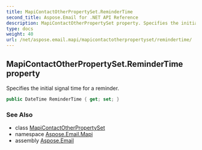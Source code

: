 ```yaml
---
title: MapiContactOtherPropertySet.ReminderTime
second_title: Aspose.Email for .NET API Reference
description: MapiContactOtherPropertySet property. Specifies the initial signal time for a reminder
type: docs
weight: 40
url: /net/aspose.email.mapi/mapicontactotherpropertyset/remindertime/
---
```

## MapiContactOtherPropertySet.ReminderTime property

Specifies the initial signal time for a reminder.

```csharp
public DateTime ReminderTime { get; set; }
```

### See Also

* class [MapiContactOtherPropertySet](../)
* namespace [Aspose.Email.Mapi](../../mapicontactotherpropertyset/)
* assembly [Aspose.Email](../../../)


